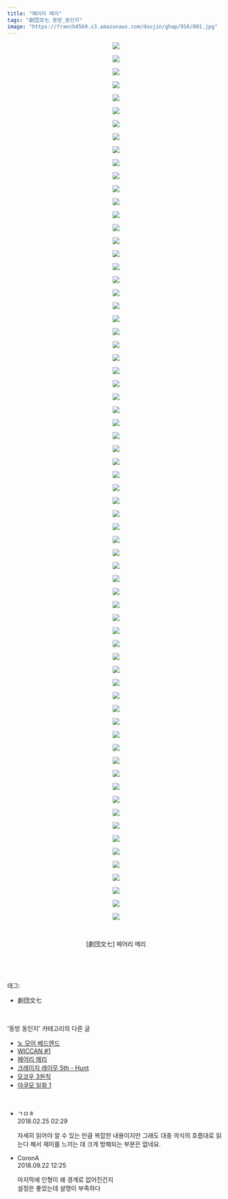 ```yaml
---
title: "페어리 메리"
tags: "劇団文七 동방_동인지"
image: "https://franch4569.s3.amazonaws.com/doujin/ghap/916/001.jpg"
---
```

<div class="article">
<p style="text-align: center; clear: none; float: none;"><img src="{{ site.imgserver2 }}/ghap/916/001.jpg"/></p>
<p style="text-align: center; clear: none; float: none;"><img src="{{ site.imgserver2 }}/ghap/916/002.jpg"/></p>
<p style="text-align: center; clear: none; float: none;"><img src="{{ site.imgserver2 }}/ghap/916/003.jpg"/></p>
<p style="text-align: center; clear: none; float: none;"><img src="{{ site.imgserver2 }}/ghap/916/004.jpg"/></p>
<p style="text-align: center; clear: none; float: none;"><img src="{{ site.imgserver2 }}/ghap/916/005.jpg"/></p>
<p style="text-align: center; clear: none; float: none;"><img src="{{ site.imgserver2 }}/ghap/916/006.jpg"/></p>
<p style="text-align: center; clear: none; float: none;"><img src="{{ site.imgserver2 }}/ghap/916/007.jpg"/></p>
<p style="text-align: center; clear: none; float: none;"><img src="{{ site.imgserver2 }}/ghap/916/008.jpg"/></p>
<p style="text-align: center; clear: none; float: none;"><img src="{{ site.imgserver2 }}/ghap/916/009.jpg"/></p>
<p style="text-align: center; clear: none; float: none;"><img src="{{ site.imgserver2 }}/ghap/916/010.jpg"/></p>
<p style="text-align: center; clear: none; float: none;"><img src="{{ site.imgserver2 }}/ghap/916/011.jpg"/></p>
<p style="text-align: center; clear: none; float: none;"><img src="{{ site.imgserver2 }}/ghap/916/012.jpg"/></p>
<p style="text-align: center; clear: none; float: none;"><img src="{{ site.imgserver2 }}/ghap/916/013.jpg"/></p>
<p style="text-align: center; clear: none; float: none;"><img src="{{ site.imgserver2 }}/ghap/916/014.jpg"/></p>
<p style="text-align: center; clear: none; float: none;"><img src="{{ site.imgserver2 }}/ghap/916/015.jpg"/></p>
<p style="text-align: center; clear: none; float: none;"><img src="{{ site.imgserver2 }}/ghap/916/016.jpg"/></p>
<p style="text-align: center; clear: none; float: none;"><img src="{{ site.imgserver2 }}/ghap/916/017.jpg"/></p>
<p style="text-align: center; clear: none; float: none;"><img src="{{ site.imgserver2 }}/ghap/916/018.jpg"/></p>
<p style="text-align: center; clear: none; float: none;"><img src="{{ site.imgserver2 }}/ghap/916/019.jpg"/></p>
<p style="text-align: center; clear: none; float: none;"><img src="{{ site.imgserver2 }}/ghap/916/020.jpg"/></p>
<p style="text-align: center; clear: none; float: none;"><img src="{{ site.imgserver2 }}/ghap/916/021.jpg"/></p>
<p style="text-align: center; clear: none; float: none;"><img src="{{ site.imgserver2 }}/ghap/916/022.jpg"/></p>
<p style="text-align: center; clear: none; float: none;"><img src="{{ site.imgserver2 }}/ghap/916/023.jpg"/></p>
<p style="text-align: center; clear: none; float: none;"><img src="{{ site.imgserver2 }}/ghap/916/024.jpg"/></p>
<p style="text-align: center; clear: none; float: none;"><img src="{{ site.imgserver2 }}/ghap/916/025.jpg"/></p>
<p style="text-align: center; clear: none; float: none;"><img src="{{ site.imgserver2 }}/ghap/916/026.jpg"/></p>
<p style="text-align: center; clear: none; float: none;"><img src="{{ site.imgserver2 }}/ghap/916/027.jpg"/></p>
<p style="text-align: center; clear: none; float: none;"><img src="{{ site.imgserver2 }}/ghap/916/028.jpg"/></p>
<p style="text-align: center; clear: none; float: none;"><img src="{{ site.imgserver2 }}/ghap/916/029.jpg"/></p>
<p style="text-align: center; clear: none; float: none;"><img src="{{ site.imgserver2 }}/ghap/916/030.jpg"/></p>
<p style="text-align: center; clear: none; float: none;"><img src="{{ site.imgserver2 }}/ghap/916/031.jpg"/></p>
<p style="text-align: center; clear: none; float: none;"><img src="{{ site.imgserver2 }}/ghap/916/032.jpg"/></p>
<p style="text-align: center; clear: none; float: none;"><img src="{{ site.imgserver2 }}/ghap/916/033.jpg"/></p>
<p style="text-align: center; clear: none; float: none;"><img src="{{ site.imgserver2 }}/ghap/916/034.jpg"/></p>
<p style="text-align: center; clear: none; float: none;"><img src="{{ site.imgserver2 }}/ghap/916/035.jpg"/></p>
<p style="text-align: center; clear: none; float: none;"><img src="{{ site.imgserver2 }}/ghap/916/036.jpg"/></p>
<p style="text-align: center; clear: none; float: none;"><img src="{{ site.imgserver2 }}/ghap/916/037.jpg"/></p>
<p style="text-align: center; clear: none; float: none;"><img src="{{ site.imgserver2 }}/ghap/916/038.jpg"/></p>
<p style="text-align: center; clear: none; float: none;"><img src="{{ site.imgserver2 }}/ghap/916/039.jpg"/></p>
<p style="text-align: center; clear: none; float: none;"><img src="{{ site.imgserver2 }}/ghap/916/040.jpg"/></p>
<p style="text-align: center; clear: none; float: none;"><img src="{{ site.imgserver2 }}/ghap/916/041.jpg"/></p>
<p style="text-align: center; clear: none; float: none;"><img src="{{ site.imgserver2 }}/ghap/916/042.jpg"/></p>
<p style="text-align: center; clear: none; float: none;"><img src="{{ site.imgserver2 }}/ghap/916/043.jpg"/></p>
<p style="text-align: center; clear: none; float: none;"><img src="{{ site.imgserver2 }}/ghap/916/044.jpg"/></p>
<p style="text-align: center; clear: none; float: none;"><img src="{{ site.imgserver2 }}/ghap/916/045.jpg"/></p>
<p style="text-align: center; clear: none; float: none;"><img src="{{ site.imgserver2 }}/ghap/916/046.jpg"/></p>
<p style="text-align: center; clear: none; float: none;"><img src="{{ site.imgserver2 }}/ghap/916/047.jpg"/></p>
<p style="text-align: center; clear: none; float: none;"><img src="{{ site.imgserver2 }}/ghap/916/048.jpg"/></p>
<p style="text-align: center; clear: none; float: none;"><img src="{{ site.imgserver2 }}/ghap/916/049.jpg"/></p>
<p style="text-align: center; clear: none; float: none;"><img src="{{ site.imgserver2 }}/ghap/916/050.jpg"/></p>
<p style="text-align: center; clear: none; float: none;"><img src="{{ site.imgserver2 }}/ghap/916/051.jpg"/></p>
<p style="text-align: center; clear: none; float: none;"><img src="{{ site.imgserver2 }}/ghap/916/052.jpg"/></p>
<p style="text-align: center; clear: none; float: none;"><img src="{{ site.imgserver2 }}/ghap/916/053.jpg"/></p>
<p style="text-align: center; clear: none; float: none;"><img src="{{ site.imgserver2 }}/ghap/916/054.jpg"/></p>
<p style="text-align: center; clear: none; float: none;"><img src="{{ site.imgserver2 }}/ghap/916/055.jpg"/></p>
<p style="text-align: center; clear: none; float: none;"><img src="{{ site.imgserver2 }}/ghap/916/056.jpg"/></p>
<p style="text-align: center; clear: none; float: none;"><img src="{{ site.imgserver2 }}/ghap/916/057.jpg"/></p>
<p style="text-align: center; clear: none; float: none;"><img src="{{ site.imgserver2 }}/ghap/916/058.jpg"/></p>
<p style="text-align: center; clear: none; float: none;"><img src="{{ site.imgserver2 }}/ghap/916/059.jpg"/></p>
<p style="text-align: center; clear: none; float: none;"><img src="{{ site.imgserver2 }}/ghap/916/060.jpg"/></p>
<p style="text-align: center; clear: none; float: none;"><img src="{{ site.imgserver2 }}/ghap/916/061.jpg"/></p>
<p style="text-align: center; clear: none; float: none;"><img src="{{ site.imgserver2 }}/ghap/916/062.jpg"/></p>
<p style="text-align: center; clear: none; float: none;"><img src="{{ site.imgserver2 }}/ghap/916/063.jpg"/></p>
<p style="text-align: center; clear: none; float: none;"><img src="{{ site.imgserver2 }}/ghap/916/064.jpg"/></p>
<p style="text-align: center; clear: none; float: none;"><img src="{{ site.imgserver2 }}/ghap/916/065.jpg"/></p>
<p style="text-align: center; clear: none; float: none;"><img src="{{ site.imgserver2 }}/ghap/916/066.jpg"/></p>
<p style="text-align: center; clear: none; float: none;"><img src="{{ site.imgserver2 }}/ghap/916/067.jpg"/></p>
<p style="text-align: center; clear: none; float: none;"><img src="{{ site.imgserver2 }}/ghap/916/068.jpg"/></p>
<p style="text-align: center; clear: none; float: none;"><br/></p>
<p style="text-align: center; clear: none; float: none;">[劇団文七] 페어리 메리</p>
<p><br/></p>
</div><br/>
<div class="tagTrail">
<p>태그: </p>
<ul>
<li>劇団文七</li>
</ul>
</div><br/>
<div class="another">
<p>'동방 동인지' 카테고리의 다른 글</p>
<ul>
<li><a href="/ghap_918">노 모어 베드엔드</a></li>
<li><a href="/ghap_917">WICCAN #1</a></li>
<li><a href="/ghap_916">페어리 메리</a></li>
<li><a href="/ghap_915">크레이지 레이무 5th - Hunt</a></li>
<li><a href="/ghap_913">모코우 3원칙</a></li>
<li><a href="/ghap_912">야쿠모 일화 1</a></li>
</ul>
</div><br/>
<div class="cb_module cb_fluid">
<div class="cb_wrt cb_profile">
<div class="comment">
<ul>
<li class="cb_thumb_off" id="comment15206189">
<div class="cb_comment_area">
<div class="cb_info_area">
<div class="cb_section">
<span class="cb_nick_name">ㄱㅁㅎ</span>
</div>
<div class="cb_section">
<span class="cb_date">2018.02.25 02:29 </span>
</div>
</div>
<div class="cb_dsc_comment">
<p class="cb_dsc">
											자세히 읽어야 알 수 있는 만큼 복잡한 내용이지만 그래도 대충 의식의 흐름대로 읽는다 해서 재미를 느끼는 데 크게 방해되는 부분은 없네요.
										</p>
</div>
</div></li>
<li class="cb_thumb_off" id="comment15338000">
<div class="cb_comment_area">
<div class="cb_info_area">
<div class="cb_section">
<span class="cb_nick_name">CoronA</span>
</div>
<div class="cb_section">
<span class="cb_date">2018.09.22 12:25 </span>
</div>
</div>
<div class="cb_dsc_comment">
<p class="cb_dsc">
											마지막에 인형이 왜 경계로 없어진건지<br/>
설정은 좋았는데 설명이 부족하다
										</p>
</div>
</div></li>
</ul>
</div>
</div><!-- commentList close -->
</div><br/>
